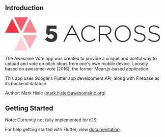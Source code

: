 ## Introduction
   
![Alt text](/assets/images/5-Across-Logo.png?raw=true "Title")

The Awesome Vote app was created to provide a unique and useful
way to upload and vote on pitch ideas from one's own mobile device.
Loosely based on awesome-vote (2016), the former Mean.js-based
application.

This app uses Google's Flutter app development API, along with 
Firebase as its backend databse.

Author: Mark Hisle (mark.hisle@awesomeinc.org)

## Getting Started

Note: Currently not fully implemented for iOS.

For help getting started with Flutter, view
[documentation](http://flutter.io/).
